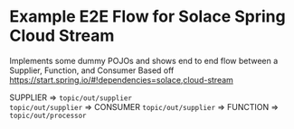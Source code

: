 # Example E2E Flow for Solace Spring Cloud Stream

Implements some dummy POJOs and shows end to end flow between a Supplier, Function, and Consumer
Based off https://start.spring.io/#!dependencies=solace,cloud-stream

SUPPLIER => `topic/out/supplier`   
`topic/out/supplier` => CONSUMER
`topic/out/supplier` => FUNCTION => `topic/out/processor`